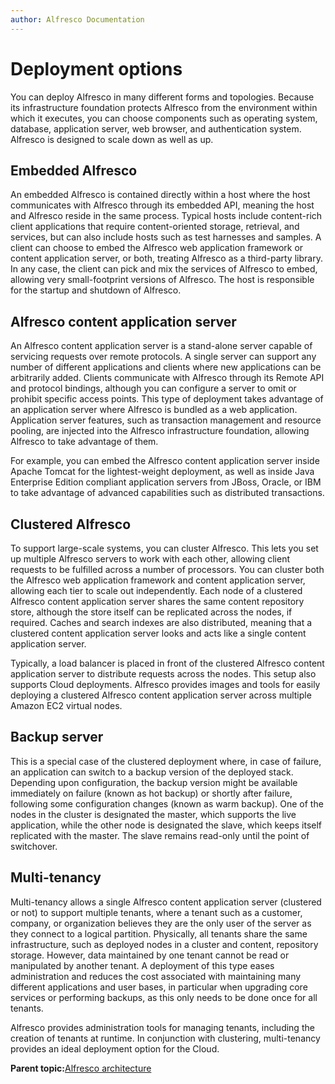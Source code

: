 ```yaml
---
author: Alfresco Documentation
---
```


# Deployment options

You can deploy Alfresco in many different forms and topologies. Because its infrastructure foundation protects Alfresco from the environment within which it executes, you can choose components such as operating system, database, application server, web browser, and authentication system. Alfresco is designed to scale down as well as up.

## Embedded Alfresco

An embedded Alfresco is contained directly within a host where the host communicates with Alfresco through its embedded API, meaning the host and Alfresco reside in the same process. Typical hosts include content-rich client applications that require content-oriented storage, retrieval, and services, but can also include hosts such as test harnesses and samples. A client can choose to embed the Alfresco web application framework or content application server, or both, treating Alfresco as a third-party library. In any case, the client can pick and mix the services of Alfresco to embed, allowing very small-footprint versions of Alfresco. The host is responsible for the startup and shutdown of Alfresco.

## Alfresco content application server

An Alfresco content application server is a stand-alone server capable of servicing requests over remote protocols. A single server can support any number of different applications and clients where new applications can be arbitrarily added. Clients communicate with Alfresco through its Remote API and protocol bindings, although you can configure a server to omit or prohibit specific access points. This type of deployment takes advantage of an application server where Alfresco is bundled as a web application. Application server features, such as transaction management and resource pooling, are injected into the Alfresco infrastructure foundation, allowing Alfresco to take advantage of them.

For example, you can embed the Alfresco content application server inside Apache Tomcat for the lightest-weight deployment, as well as inside Java Enterprise Edition compliant application servers from JBoss, Oracle, or IBM to take advantage of advanced capabilities such as distributed transactions.

## Clustered Alfresco

To support large-scale systems, you can cluster Alfresco. This lets you set up multiple Alfresco servers to work with each other, allowing client requests to be fulfilled across a number of processors. You can cluster both the Alfresco web application framework and content application server, allowing each tier to scale out independently. Each node of a clustered Alfresco content application server shares the same content repository store, although the store itself can be replicated across the nodes, if required. Caches and search indexes are also distributed, meaning that a clustered content application server looks and acts like a single content application server.

Typically, a load balancer is placed in front of the clustered Alfresco content application server to distribute requests across the nodes. This setup also supports Cloud deployments. Alfresco provides images and tools for easily deploying a clustered Alfresco content application server across multiple Amazon EC2 virtual nodes.

## Backup server

This is a special case of the clustered deployment where, in case of failure, an application can switch to a backup version of the deployed stack. Depending upon configuration, the backup version might be available immediately on failure \(known as hot backup\) or shortly after failure, following some configuration changes \(known as warm backup\). One of the nodes in the cluster is designated the master, which supports the live application, while the other node is designated the slave, which keeps itself replicated with the master. The slave remains read-only until the point of switchover.

## Multi-tenancy

Multi-tenancy allows a single Alfresco content application server \(clustered or not\) to support multiple tenants, where a tenant such as a customer, company, or organization believes they are the only user of the server as they connect to a logical partition. Physically, all tenants share the same infrastructure, such as deployed nodes in a cluster and content, repository storage. However, data maintained by one tenant cannot be read or manipulated by another tenant. A deployment of this type eases administration and reduces the cost associated with maintaining many different applications and user bases, in particular when upgrading core services or performing backups, as this only needs to be done once for all tenants.

Alfresco provides administration tools for managing tenants, including the creation of tenants at runtime. In conjunction with clustering, multi-tenancy provides an ideal deployment option for the Cloud.

**Parent topic:**[Alfresco architecture](../concepts/alfresco-arch-about.md)

